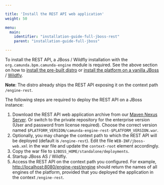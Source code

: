 ```yaml
---

title: 'Install the REST API web application'
weight: 50

menu:
  main:
    identifier: "installation-guide-full-jboss-rest"
    parent: "installation-guide-full-jboss"

---
```


To install the REST API, a JBoss / Wildfly installation with the `org.camunda.bpm.camunda-engine`
module is required.  See the above section on how to [install the pre-built
distro](ref:#bpm-platform-install-the-pre-built-distro) or [install the platform on a vanilla
JBoss](ref:#bpm-platform-install-the-platform-on-a-vanilla-jboss) /
[Wildfly](ref:#bpm-platform-install-the-platform-on-a-vanilla-wildfly).

**Note**: The distro already ships the REST API exposing it on the context path `/engine-rest`.

The following steps are required to deploy the REST API on a JBoss instance:

1. Download the REST API web application archive from our [Maven Nexus Server](https://app.camunda.com/nexus/content/groups/public/org/camunda/bpm/camunda-engine-rest/).
   Or switch to the private repository for the enterprise version (User and password from license required).
   Choose the correct version named `$PLATFORM_VERSION/camunda-engine-rest-$PLATFORM_VERSION.war`.
2. Optionally, you may change the context path to which the REST API will be deployed (default is `/engine-rest`).
   Edit the file `WEB-INF/jboss-web.xml` in the war file and update the `context-root` element accordingly.
3. Copy the war file to `$JBOSS_HOME/standalone/deployments`.
4. Startup JBoss AS / Wildfly.
5. Access the REST API on the context path you configured.
   For example, <a href="http://localhost:8080/engine-rest/engine">http://localhost:8080/engine-rest/engine</a> should return the names of all engines of the platform,
   provided that you deployed the application in the context `/engine-rest`.
